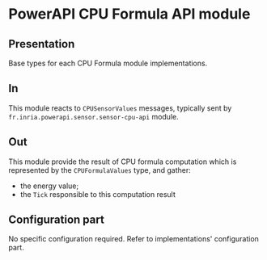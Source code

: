 # PowerAPI CPU Formula API module

## Presentation

Base types for each CPU Formula module implementations.

## In

This module reacts to `CPUSensorValues` messages, typically sent by `fr.inria.powerapi.sensor.sensor-cpu-api` module.

## Out

This module provide the result of CPU formula computation which is represented by the `CPUFormulaValues` type, and gather:
* the energy value;
* the `Tick` responsible to this computation result

## Configuration part

No specific configuration required. Refer to implementations' configuration part.
